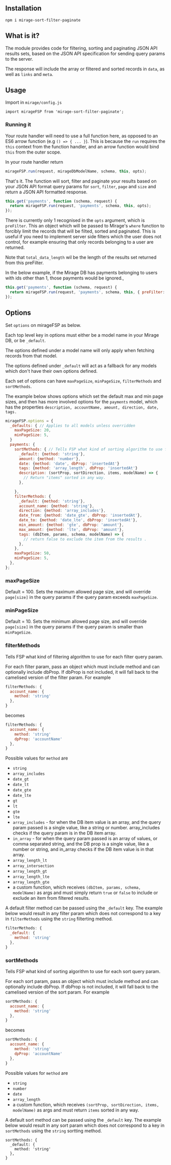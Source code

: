 ## Installation

`npm i mirage-sort-filter-paginate`

## What is it?

The module provides code for filtering, sorting and paginating JSON API results sets, based on the JSON API specification for sending query params to the server.

The response will include the array or filtered and sorted records in `data`, as well as `links` and `meta`.

## Usage

Import in `mirage/config.js`

`import mirageFSP from 'mirage-sort-filter-paginate';`

### Running it

Your route handler will need to use a full function here, as opposed to an ES6 arrow function (e.g `() => { ... }`). This is because the `run` requires the `this` context from the function handler, and an arrow function would bind `this` from the outer scope.

In your route handler return

```javascript
mirageFSP.run(request, mirageDbModelName, schema, this, opts);
```

That's it. The function will sort, filter and paginate your results based on your JSON API format query params for `sort`, `filter`, `page` and `size` and return a JSON API formatted response.

```javascript
this.get('payments', function (schema, request) {
  return mirageFSP.run(request, 'payments', schema, this, opts);
});
```

There is currently only 1 recognised in the `opts` argument, which is `preFilter`. This an object which will be passed to Mirage's `where` function to forcibly limit the records that will be filted, sorted and paginated. This is useful if you need to implement server side filters which the user does not control, for example ensuring that only records belonging to a user are returned.

Note that `total_data_length` wil be the length of the results set returned from this preFilter.

In the below example, if the Mirage DB has payments belonging to users with ids other than 1, those payments would be ignored.,

```javascript
this.get('payments', function (schema, request) {
  return mirageFSP.run(request, 'payments', schema, this, { preFilter: { userId: 1 } });
});
```

## Options

Set `options` on mirageFSP as below.

Each top level key in options must either be a model name in your Mirage DB, or be `_default`.

The options defined under a model name will only apply when fetching records from that model.

The options defined under `_default` will act as a fallback for any models which don't have their own options defined.

Each set of options can have `maxPageSize`, `minPageSize`, `filterMethods` and `sortMethods`.

The example below shows options which set the default max and min page sizes, and then has more involved options for the `payments` model, which has the properties `description, accountName, amount, direction, date, tags.`

```javascript
mirageFSP.options = {
  _defaults: { // Applies to all models unless overridden
    maxPageSize: 20,
    minPageSize: 5,
  }
  payments: {
    sortMethods: { // Tells FSP what kind of sorting algorithm to use for each sortable query param. The default is string, so you only need to specificy the sortMethod for number, date and arrayLength.
      _default: {method: 'string'},
      amount: {method: 'number'},
      date: {method: 'date', dbProp: 'insertedAt'}
      tags: {method: 'array_length', dbProp: 'insertedAt'}
      description: (sortProp, sortDirection, items, modelName) => {
        // Return "items" sorted in any way.
      },

    },
    filterMethods: {
      _default: {method: 'string'},
      account_name: {method: 'string'},
      direction: {method: 'array_includes'},
      date_from: {method: 'date_gte', dbProp: 'insertedAt'},
      date_to: {method: 'date_lte', dbProp: 'insertedAt'},
      min_amount: {method: 'gte', dbProp: 'amount'},
      max_amount: {method: 'lte', dbProp: 'amount'},
      tags: (dbItem, params, schema, modelName) => {
        // return false to exclude the item from the results .
      },
    },
    maxPageSize: 50,
    minPageSize: 5,
  },
};
```

### maxPageSize

Default = 100. Sets the maximum allowed page size, and will override `page[size]` in the query params if the query param exceeds `maxPageSize`.

### minPageSize

Default = 10. Sets the minimum allowed page size, and will override `page[size]` in the query params if the query param is smaller than `minPageSize`.

### filterMethods

Tells FSP what kind of filtering algorithm to use for each filter query param.

For each filter param, pass an object which must include method and can optionally include dbProp. If dbProp is not included, it will fall back to the camelised version of the filter param. For example

```javascript
filterMethods: {
  account_name: {
    method: 'string'
  },
}
```

becomes

```javascript
filterMethods: {
  account_name: {
    method: 'string'
    dpProp: 'accountName'
  },
}
```

Possible values for `method` are

- `string`
- `array_includes`
- `date_gt`
- `date_lt`
- `date_gte`
- `date_lte`
- `gt`
- `lt`
- `gte`
- `lte`
- `array_includes` - for when the DB item value is an array, and the query param passed is a single value, like a string or number. array_includes checks if the query param is in the DB item array.
- `in_array` - for when the query param passed is an array of values, or comma separated string, and the DB prop is a single value, like a number or string, and in_array checks if the DB item value is in that array.
- `array_length_lt`
- `array_intersection`
- `array_length_gt`
- `array_length_lte`
- `array_length_gte`
- a custom function, which receives `(dbItem, params, schema, modelName)` as args and must simply return `true` or `false` to include or exclude an item from filtered results.

A default filter method can be passed using the `_default` key. The example below would result in any filter param which does not correspond to a key in `filterMethods` using the `string` filterting method.

```javascript
filterMethods: {
  _default: {
    method: 'string'
  },
}

```

### sortMethods

Tells FSP what kind of sorting algorithm to use for each sort query param.

For each sort param, pass an object which must include method and can optionally include dbProp. If dbProp is not included, it will fall back to the camelised version of the sort param. For example

```javascript
sortMethods: {
  account_name: {
    method: 'string'
  },
}
```

becomes

```javascript
sortMethods: {
  account_name: {
    method: 'string'
    dpProp: 'accountName'
  },
}
```

Possible values for `method` are

- `string`
- `number`
- `date`
- `array_length`
- a custom function, which receives `(sortProp, sortDirection, items, modelName)` as args and must return `items` sorted in any way.

A default sort method can be passed using the `_default` key. The example below would result in any sort param which does not correspond to a key in `sortMethods` using the `string` sortting method.

```
sortMethods: {
  _default: {
    method: 'string'
  },
}

```
